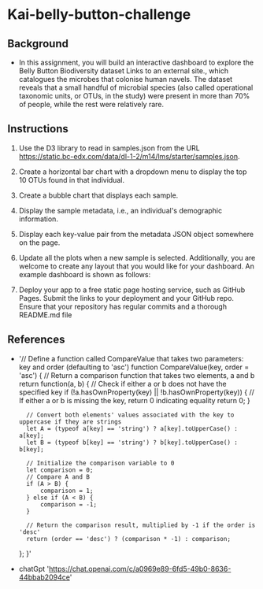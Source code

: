 # Kai-belly-button-challenge

## Background
- In this assignment, you will build an interactive dashboard to explore the Belly Button Biodiversity dataset Links to an external site., which catalogues the microbes that colonise human navels.
The dataset reveals that a small handful of microbial species (also called operational taxonomic units, or OTUs, in the study) were present in more than 70% of people, while the rest were relatively rare.

## Instructions
1. Use the D3 library to read in samples.json from the URL https://static.bc-edx.com/data/dl-1-2/m14/lms/starter/samples.json.

2. Create a horizontal bar chart with a dropdown menu to display the top 10 OTUs found in that individual.

3. Create a bubble chart that displays each sample.

4. Display the sample metadata, i.e., an individual's demographic information.

5. Display each key-value pair from the metadata JSON object somewhere on the page.

6. Update all the plots when a new sample is selected. Additionally, you are welcome to create any layout that you would like for your dashboard. An example dashboard is shown as follows:

7. Deploy your app to a free static page hosting service, such as GitHub Pages. Submit the links to your deployment and your GitHub repo. Ensure that your repository has regular commits and a thorough README.md file

## References
- '// Define a function called CompareValue that takes two parameters: key and order (defaulting to 'asc')
function CompareValue(key, order = 'asc') {
    // Return a comparison function that takes two elements, a and b
    return function(a, b) {
        // Check if either a or b does not have the specified key
        if (!a.hasOwnProperty(key) || !b.hasOwnProperty(key)) {
            // If either a or b is missing the key, return 0 indicating equality
            return 0;
        }

        // Convert both elements' values associated with the key to uppercase if they are strings
        let A = (typeof a[key] == 'string') ? a[key].toUpperCase() : a[key];
        let B = (typeof b[key] == 'string') ? b[key].toUpperCase() : b[key];

        // Initialize the comparison variable to 0
        let comparison = 0;
        // Compare A and B
        if (A > B) {
            comparison = 1;
        } else if (A < B) {
            comparison = -1;
        }

        // Return the comparison result, multiplied by -1 if the order is 'desc'
        return (order == 'desc') ? (comparison * -1) : comparison;
    };
}'
- chatGpt 'https://chat.openai.com/c/a0969e89-6fd5-49b0-8636-44bbab2094ce'


